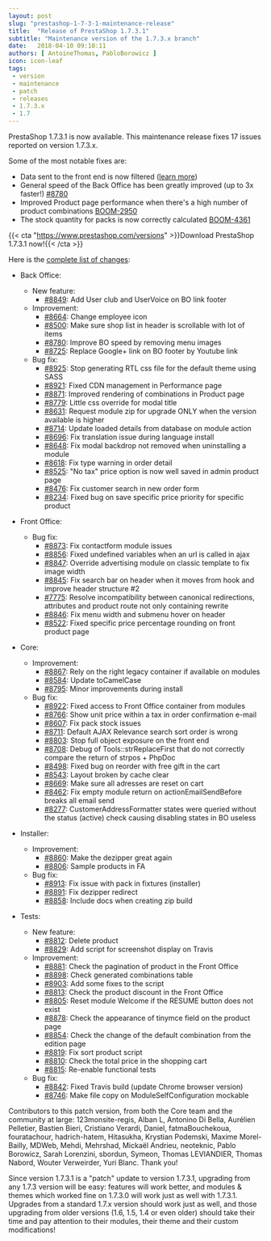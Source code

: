 ```yaml
---
layout: post
slug: "prestashop-1-7-3-1-maintenance-release"
title:  "Release of PrestaShop 1.7.3.1"
subtitle: "Maintenance version of the 1.7.3.x branch"
date:   2018-04-10 09:10:11
authors: [ AntoineThomas, PabloBorowicz ]
icon: icon-leaf
tags:
 - version
 - maintenance
 - patch
 - releases
 - 1.7.3.x
 - 1.7
---
```


PrestaShop 1.7.3.1 is now available. This maintenance release fixes 17 issues reported on version 1.7.3.x.

Some of the most notable fixes are:

* Data sent to the front end is now filtered ([learn more](http://build.prestashop.com/news/exposing-data-with-confidence/))
* General speed of the Back Office has been greatly improved (up to 3x faster!) [#8780](https://github.com/PrestaShop/PrestaShop/pull/8780)
* Improved Product page performance when there's a high number of product combinations [BOOM-2950](http://forge.prestashop.com/browse/BOOM-2950)
* The stock quantity for packs is now correctly calculated [BOOM-4361](http://forge.prestashop.com/browse/BOOM-4361)

{{< cta "https://www.prestashop.com/versions" >}}Download PrestaShop 1.7.3.1 now!{{< /cta >}}

Here is the [complete list of changes](https://github.com/PrestaShop/PrestaShop/pulls?utf8=%E2%9C%93&q=is%3Apr+milestone%3A1.7.3.1+is%3Amerged):

- Back Office:
  - New feature:
    - [#8849](https://github.com/PrestaShop/PrestaShop/pull/8849): Add User club and UserVoice on BO link footer
  - Improvement:
    - [#8664](https://github.com/PrestaShop/PrestaShop/pull/8664): Change employee icon
    - [#8500](https://github.com/PrestaShop/PrestaShop/pull/8500): Make sure shop list in header is scrollable with lot of items
    - [#8780](https://github.com/PrestaShop/PrestaShop/pull/8780): Improve BO speed by removing menu images
    - [#8725](https://github.com/PrestaShop/PrestaShop/pull/8725): Replace Google+ link on BO footer by Youtube link
  - Bug fix:
    - [#8925](https://github.com/PrestaShop/PrestaShop/pull/8925): Stop generating RTL css file for the default theme using SASS
    - [#8921](https://github.com/PrestaShop/PrestaShop/pull/8921): Fixed CDN management in Performance page
    - [#8871](https://github.com/PrestaShop/PrestaShop/pull/8871): Improved rendering of combinations in Product page
    - [#8779](https://github.com/PrestaShop/PrestaShop/pull/8779): Little css override for modal title
    - [#8631](https://github.com/PrestaShop/PrestaShop/pull/8631): Request module zip for upgrade ONLY when the version available is higher
    - [#8714](https://github.com/PrestaShop/PrestaShop/pull/8714): Update loaded details from database on module action
    - [#8696](https://github.com/PrestaShop/PrestaShop/pull/8696): Fix translation issue during language install
    - [#8648](https://github.com/PrestaShop/PrestaShop/pull/8648): Fix modal backdrop not removed when uninstalling a module
    - [#8618](https://github.com/PrestaShop/PrestaShop/pull/8618): Fix type warning in order detail
    - [#8525](https://github.com/PrestaShop/PrestaShop/pull/8525): "No tax" price option is now well saved in admin product page
    - [#8476](https://github.com/PrestaShop/PrestaShop/pull/8476): Fix customer search in new order form
    - [#8234](https://github.com/PrestaShop/PrestaShop/pull/8234): Fixed bug on save specific price priority for specific product

- Front Office:
  - Bug fix:
    - [#8873](https://github.com/PrestaShop/PrestaShop/pull/8873): Fix contactform module issues
    - [#8856](https://github.com/PrestaShop/PrestaShop/pull/8856): Fixed undefined variables when an url is called in ajax
    - [#8847](https://github.com/PrestaShop/PrestaShop/pull/8847): Override advertising module on classic template to fix image width
    - [#8845](https://github.com/PrestaShop/PrestaShop/pull/8845): Fix search bar on header when it moves from hook and improve header structure #2
    - [#7775](https://github.com/PrestaShop/PrestaShop/pull/7775): Resolve incompatibility between canonical redirections, attributes and product route not only containing rewrite
    - [#8846](https://github.com/PrestaShop/PrestaShop/pull/8846): Fix menu width and submenu hover on header
    - [#8522](https://github.com/PrestaShop/PrestaShop/pull/8522): Fixed specific price percentage rounding on front product page

- Core:
  - Improvement:
    - [#8867](https://github.com/PrestaShop/PrestaShop/pull/8867): Rely on the right legacy container if available on modules
    - [#8584](https://github.com/PrestaShop/PrestaShop/pull/8584): Update toCamelCase
    - [#8795](https://github.com/PrestaShop/PrestaShop/pull/8795): Minor improvements during install
  - Bug fix:
    - [#8922](https://github.com/PrestaShop/PrestaShop/pull/8922): Fixed access to Front Office container from modules
    - [#8766](https://github.com/PrestaShop/PrestaShop/pull/8766): Show unit price within a tax in order confirmation e-mail
    - [#8607](https://github.com/PrestaShop/PrestaShop/pull/8607): Fix pack stock issues
    - [#8711](https://github.com/PrestaShop/PrestaShop/pull/8711): Default AJAX Relevance search sort order is wrong
    - [#8803](https://github.com/PrestaShop/PrestaShop/pull/8803): Stop full object exposure on the front end
    - [#8708](https://github.com/PrestaShop/PrestaShop/pull/8708): Debug of Tools::strReplaceFirst that do not correctly compare the return of strpos + PhpDoc
    - [#8498](https://github.com/PrestaShop/PrestaShop/pull/8498): Fixed bug on reorder with free gift in the cart
    - [#8543](https://github.com/PrestaShop/PrestaShop/pull/8543): Layout broken by cache clear
    - [#8669](https://github.com/PrestaShop/PrestaShop/pull/8669): Make sure all adresses are reset on cart
    - [#8462](https://github.com/PrestaShop/PrestaShop/pull/8462): Fix empty module return on actionEmailSendBefore breaks all email send
    - [#8277](https://github.com/PrestaShop/PrestaShop/pull/8277): CustomerAddressFormatter states were queried without the status (active) check causing disabling states in BO useless

- Installer:
  - Improvement:
    - [#8860](https://github.com/PrestaShop/PrestaShop/pull/8860): Make the dezipper great again
    - [#8806](https://github.com/PrestaShop/PrestaShop/pull/8806): Sample products in FA
  - Bug fix:
    - [#8913](https://github.com/PrestaShop/PrestaShop/pull/8913): Fix issue with pack in fixtures (installer)
    - [#8891](https://github.com/PrestaShop/PrestaShop/pull/8891): Fix dezipper redirect
    - [#8858](https://github.com/PrestaShop/PrestaShop/pull/8858): Include docs when creating zip build

- Tests:
  - New feature:
    - [#8812](https://github.com/PrestaShop/PrestaShop/pull/8812): Delete product
    - [#8829](https://github.com/PrestaShop/PrestaShop/pull/8829): Add script for screenshot display on Travis
  - Improvement:
    - [#8881](https://github.com/PrestaShop/PrestaShop/pull/8881): Check the pagination of product in the Front Office
    - [#8898](https://github.com/PrestaShop/PrestaShop/pull/8898): Check generated combinations table
    - [#8903](https://github.com/PrestaShop/PrestaShop/pull/8903): Add some fixes to the script
    - [#8813](https://github.com/PrestaShop/PrestaShop/pull/8813): Check the product discount in the Front Office
    - [#8805](https://github.com/PrestaShop/PrestaShop/pull/8805): Reset module Welcome if the RESUME button does not exist
    - [#8878](https://github.com/PrestaShop/PrestaShop/pull/8878): Check the appearance of tinymce field on the product page
    - [#8854](https://github.com/PrestaShop/PrestaShop/pull/8854): Check the change of the default combination from the edition page
    - [#8819](https://github.com/PrestaShop/PrestaShop/pull/8819): Fix sort product script
    - [#8810](https://github.com/PrestaShop/PrestaShop/pull/8810): Check the total price in the shopping cart
    - [#8815](https://github.com/PrestaShop/PrestaShop/pull/8815): Re-enable functional tests
  - Bug fix:
    - [#8842](https://github.com/PrestaShop/PrestaShop/pull/8842): Fixed Travis build (update Chrome browser version)
    - [#8746](https://github.com/PrestaShop/PrestaShop/pull/8746): Make file copy on ModuleSelfConfiguration mockable

Contributors to this patch version, from both the Core team and the community at large: 123monsite-regis, Alban L, Antonino Di Bella, Aurélien Pelletier, Bastien Bieri, Cristiano Verardi, Daniel, fatmaBouchekoua, fouratachour, hadrich-hatem, Hitasukha, Krystian Podemski, Maxime Morel-Bailly, MDWeb, Mehdi, Mehrshad, Mickaël Andrieu, neoteknic, Pablo Borowicz, Sarah Lorenzini, sbordun, Symeon, Thomas LEVIANDIER, Thomas Nabord, Wouter Verweirder, Yuri Blanc. Thank you!

Since version 1.7.3.1 is a "patch" update to version 1.7.3.1, upgrading from any 1.7.3 version will be easy: features will work better, and modules & themes which worked fine on 1.7.3.0 will work just as well with 1.7.3.1.<br/>
Upgrades from a standard 1.7.x version should work just as well, and those upgrading from older versions (1.6, 1.5, 1.4 or even older) should take their time and pay attention to their modules, their theme and their custom modifications!
